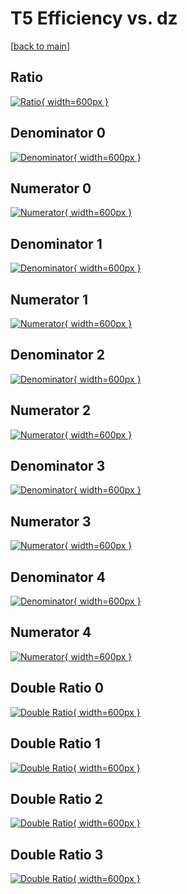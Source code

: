 # T5 Efficiency vs. dz

[[back to main](./)]



## Ratio

[![Ratio](../mtv/var/T5_xtr_13_0_eff_dz.png){ width=600px }](../mtv/var/T5_xtr_13_0_eff_dz.pdf)

## Denominator 0

[![Denominator](../mtv/den/T5_xtr_13_0_eff_dz_den0.png){ width=600px }](../mtv/den/T5_xtr_13_0_eff_dz_den0.pdf)

## Numerator 0

[![Numerator](../mtv/num/T5_xtr_13_0_eff_dz_num0.png){ width=600px }](../mtv/num/T5_xtr_13_0_eff_dz_num0.pdf)

## Denominator 1

[![Denominator](../mtv/den/T5_xtr_13_0_eff_dz_den1.png){ width=600px }](../mtv/den/T5_xtr_13_0_eff_dz_den1.pdf)

## Numerator 1

[![Numerator](../mtv/num/T5_xtr_13_0_eff_dz_num1.png){ width=600px }](../mtv/num/T5_xtr_13_0_eff_dz_num1.pdf)

## Denominator 2

[![Denominator](../mtv/den/T5_xtr_13_0_eff_dz_den2.png){ width=600px }](../mtv/den/T5_xtr_13_0_eff_dz_den2.pdf)

## Numerator 2

[![Numerator](../mtv/num/T5_xtr_13_0_eff_dz_num2.png){ width=600px }](../mtv/num/T5_xtr_13_0_eff_dz_num2.pdf)

## Denominator 3

[![Denominator](../mtv/den/T5_xtr_13_0_eff_dz_den3.png){ width=600px }](../mtv/den/T5_xtr_13_0_eff_dz_den3.pdf)

## Numerator 3

[![Numerator](../mtv/num/T5_xtr_13_0_eff_dz_num3.png){ width=600px }](../mtv/num/T5_xtr_13_0_eff_dz_num3.pdf)

## Denominator 4

[![Denominator](../mtv/den/T5_xtr_13_0_eff_dz_den4.png){ width=600px }](../mtv/den/T5_xtr_13_0_eff_dz_den4.pdf)

## Numerator 4

[![Numerator](../mtv/num/T5_xtr_13_0_eff_dz_num4.png){ width=600px }](../mtv/num/T5_xtr_13_0_eff_dz_num4.pdf)

## Double Ratio 0

[![Double Ratio](../mtv/ratio/T5_xtr_13_0_eff_dz_ratio0.png){ width=600px }](../mtv/ratio/T5_xtr_13_0_eff_dz_ratio0.pdf)

## Double Ratio 1

[![Double Ratio](../mtv/ratio/T5_xtr_13_0_eff_dz_ratio1.png){ width=600px }](../mtv/ratio/T5_xtr_13_0_eff_dz_ratio1.pdf)

## Double Ratio 2

[![Double Ratio](../mtv/ratio/T5_xtr_13_0_eff_dz_ratio2.png){ width=600px }](../mtv/ratio/T5_xtr_13_0_eff_dz_ratio2.pdf)

## Double Ratio 3

[![Double Ratio](../mtv/ratio/T5_xtr_13_0_eff_dz_ratio3.png){ width=600px }](../mtv/ratio/T5_xtr_13_0_eff_dz_ratio3.pdf)

